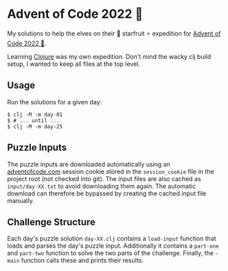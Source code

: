 # Advent of Code 2022 🎄

My solutions to help the elves on their 🍋 starfruit ⭐ expedition for [Advent of Code
2022 🎄](https://adventofcode.com/2022).

Learning [Clojure](https://clojure.org/) was my own expedition. Don't mind the
wacky clj build setup, I wanted to keep all files at the top level.

## Usage

Run the solutions for a given day:
```shell
$ clj -M -m day-01
$ # ... until ...
$ clj -M -m day-25
```

## Puzzle Inputs

The puzzle inputs are downloaded automatically using an
[adventofcode.com](https://adventofcode.com/) session cookie stored in the
`session_cookie` file in the project root (not checked into git). The input
files are also cached as `input/day-XX.txt` to avoid downloading them again. The
automatic download can therefore be bypassed by creating the cached input file
manually.

## Challenge Structure

Each day's puzzle solution `day-XX.clj` contains a `load-input` function that
loads and parses the day's puzzle input. Additionally it contains a `part-one`
and `part-two` function to solve the two parts of the challenge. Finally, the
`-main` function calls these and prints their results.
